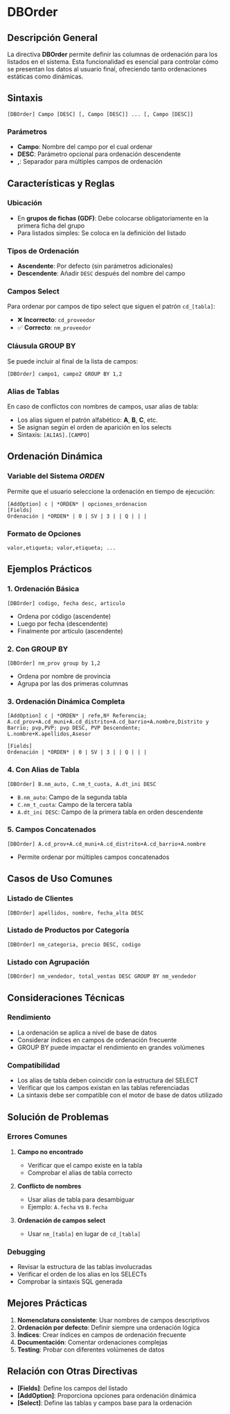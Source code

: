 # DBOrder

## Descripción General

La directiva **DBOrder** permite definir las columnas de ordenación para los listados en el sistema. Esta funcionalidad es esencial para controlar cómo se presentan los datos al usuario final, ofreciendo tanto ordenaciones estáticas como dinámicas.

## Sintaxis

```
[DBOrder] Campo [DESC] [, Campo [DESC]] ... [, Campo [DESC]]
```

### Parámetros

- **Campo**: Nombre del campo por el cual ordenar
- **DESC**: Parámetro opcional para ordenación descendente
- **,**: Separador para múltiples campos de ordenación

## Características y Reglas

### Ubicación
- En **grupos de fichas (GDF)**: Debe colocarse obligatoriamente en la primera ficha del grupo
- Para listados simples: Se coloca en la definición del listado

### Tipos de Ordenación
- **Ascendente**: Por defecto (sin parámetros adicionales)
- **Descendente**: Añadir `DESC` después del nombre del campo

### Campos Select
Para ordenar por campos de tipo select que siguen el patrón `cd_[tabla]`:
- ❌ **Incorrecto**: `cd_proveedor`
- ✅ **Correcto**: `nm_proveedor`

### Cláusula GROUP BY
Se puede incluir al final de la lista de campos:
```
[DBOrder] campo1, campo2 GROUP BY 1,2
```

### Alias de Tablas
En caso de conflictos con nombres de campos, usar alias de tabla:
- Los alias siguen el patrón alfabético: **A**, **B**, **C**, etc.
- Se asignan según el orden de aparición en los selects
- Sintaxis: `[ALIAS].[CAMPO]`

## Ordenación Dinámica

### Variable del Sistema _ORDEN_
Permite que el usuario seleccione la ordenación en tiempo de ejecución:

```
[AddOption] c | *ORDEN* | opciones_ordenacion
[Fields]
Ordenación | *ORDEN* | 0 | SV | 3 | | Q | | |
```

### Formato de Opciones
```
valor,etiqueta; valor,etiqueta; ...
```

## Ejemplos Prácticos

### 1. Ordenación Básica
```
[DBOrder] codigo, fecha desc, articulo
```
- Ordena por código (ascendente)
- Luego por fecha (descendente)  
- Finalmente por artículo (ascendente)

### 2. Con GROUP BY
```
[DBOrder] nm_prov group by 1,2
```
- Ordena por nombre de provincia
- Agrupa por las dos primeras columnas

### 3. Ordenación Dinámica Completa
```
[AddOption] c | *ORDEN* | refe,Nº Referencia; A.cd_prov+A.cd_muni+A.cd_distrito+A.cd_barrio+A.nombre,Distrito y Barrio; pvp,PVP; pvp DESC, PVP Descendente; L.nombre+K.apellidos,Asesor

[Fields]
Ordenación | *ORDEN* | 0 | SV | 3 | | Q | | |
```

### 4. Con Alias de Tabla
```
[DBOrder] B.nm_auto, C.nm_t_cuota, A.dt_ini DESC
```
- `B.nm_auto`: Campo de la segunda tabla
- `C.nm_t_cuota`: Campo de la tercera tabla
- `A.dt_ini DESC`: Campo de la primera tabla en orden descendente

### 5. Campos Concatenados
```
[DBOrder] A.cd_prov+A.cd_muni+A.cd_distrito+A.cd_barrio+A.nombre
```
- Permite ordenar por múltiples campos concatenados

## Casos de Uso Comunes

### Listado de Clientes
```
[DBOrder] apellidos, nombre, fecha_alta DESC
```

### Listado de Productos por Categoría
```
[DBOrder] nm_categoria, precio DESC, codigo
```

### Listado con Agrupación
```
[DBOrder] nm_vendedor, total_ventas DESC GROUP BY nm_vendedor
```

## Consideraciones Técnicas

### Rendimiento
- La ordenación se aplica a nivel de base de datos
- Considerar índices en campos de ordenación frecuente
- GROUP BY puede impactar el rendimiento en grandes volúmenes

### Compatibilidad
- Los alias de tabla deben coincidir con la estructura del SELECT
- Verificar que los campos existan en las tablas referenciadas
- La sintaxis debe ser compatible con el motor de base de datos utilizado

## Solución de Problemas

### Errores Comunes

1. **Campo no encontrado**
   - Verificar que el campo existe en la tabla
   - Comprobar el alias de tabla correcto

2. **Conflicto de nombres**
   - Usar alias de tabla para desambiguar
   - Ejemplo: `A.fecha` vs `B.fecha`

3. **Ordenación de campos select**
   - Usar `nm_[tabla]` en lugar de `cd_[tabla]`

### Debugging
- Revisar la estructura de las tablas involucradas
- Verificar el orden de los alias en los SELECTs
- Comprobar la sintaxis SQL generada

## Mejores Prácticas

1. **Nomenclatura consistente**: Usar nombres de campos descriptivos
2. **Ordenación por defecto**: Definir siempre una ordenación lógica
3. **Índices**: Crear índices en campos de ordenación frecuente
4. **Documentación**: Comentar ordenaciones complejas
5. **Testing**: Probar con diferentes volúmenes de datos

## Relación con Otras Directivas

- **[Fields]**: Define los campos del listado
- **[AddOption]**: Proporciona opciones para ordenación dinámica
- **[Select]**: Define las tablas y campos base para la ordenación